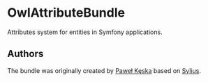 OwlAttributeBundle
=====================

Attributes system for entities in Symfony applications.

Authors
-------

The bundle was originally created by [Paweł Kęska](mailto:projekty@pawelkeska.eu) based on [Sylius](https://sylius.com).
